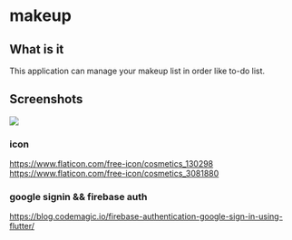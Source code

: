 # makeup

## What is it
This application can manage your makeup list in order like to-do list.

## Screenshots
<img src="https://github.com/harunonsystem/makeuplist/blob/master/assets/makeuplist20200702.gif?raw=true" max-width="480" max-height="360">


### icon
https://www.flaticon.com/free-icon/cosmetics_130298
https://www.flaticon.com/free-icon/cosmetics_3081880

### google signin && firebase auth
https://blog.codemagic.io/firebase-authentication-google-sign-in-using-flutter/